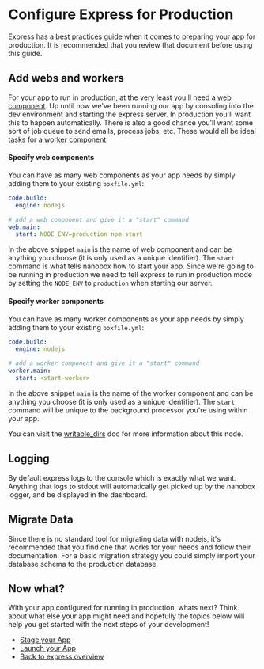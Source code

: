 # Configure Express for Production

Express has a [best practices](https://expressjs.com/en/advanced/best-practice-performance.html) guide when it comes to preparing your app for production. It is recommended that you review that document before using this guide.

## Add webs and workers
For your app to run in production, at the very least you'll need a [web component](https://docs.nanobox.io/getting-started/add-components/#web-amp-worker-components). Up until now we've been running our app by consoling into the dev environment and starting the express server. In production you'll want this to happen automatically. There is also a good chance you'll want some sort of job queue to send emails, process jobs, etc. These would all be ideal tasks for a [worker component](https://docs.nanobox.io/getting-started/add-components/#web-amp-worker-components).

#### Specify web components
You can have as many web components as your app needs by simply adding them to your existing `boxfile.yml`:

```yaml
code.build:
  engine: nodejs

# add a web component and give it a "start" command
web.main:
  start: NODE_ENV=production npm start
```

In the above snippet `main` is the name of web component and can be anything you choose (it is only used as a unique identifier). The `start` command is what tells nanobox how to start your app. Since we're going to be running in production we need to tell express to run in production mode by setting the `NODE_ENV` to `production` when starting our server.

#### Specify worker components
You can have as many worker components as your app needs by simply adding them to your existing `boxfile.yml`:

```yaml
code.build:
  engine: nodejs

# add a worker component and give it a "start" command
worker.main:
  start: <start-worker>
```

In the above snippet `main` is the name of the worker component and can be anything you choose (it is only used as a unique identifier). The `start` command will be unique to the background processor you're using within your app.

You can visit the [writable_dirs](https://docs.nanobox.io/boxfile/web/#writable-directories) doc for more information about this node.

## Logging
By default express logs to the console which is exactly what we want. Anything that logs to stdout will automatically get picked up by the nanobox logger, and be displayed in the dashboard.

## Migrate Data
Since there is no standard tool for migrating data with nodejs, it's recommended that you find one that works for your needs and follow their documentation. For a basic migration strategy you could simply import your database schema to the production database.

## Now what?
With your app configured for running in production, whats next? Think about what else your app might need and hopefully the topics below will help you get started with the next steps of your development!

* [Stage your App](/nodejs/express/stage-your-app)
* [Launch your App](/nodejs/express/launch-your-app)
* [Back to express overview](/nodejs/express)
